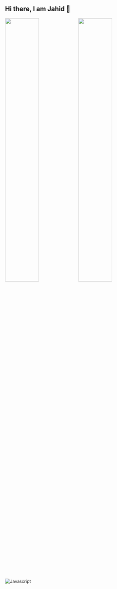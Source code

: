 ## Hi there, I am Jahid &#128075;
<img align="left" width="47%" src="https://github-readme-stats.vercel.app/api?username=itsjahidhasan&show_icons=true&theme=radical"/>
<img align="left" width="47%" src="https://github-readme-stats.vercel.app/api/top-langs/?username=itsjahidhasan&layout=compact"/>
<img alt="Javascript" align="left" src="https://img.shields.io/badge/JavaScript-323330?style=for-the-badge&logo=javascript&logoColor=F7DF1E"/>
<img alt="" align="left" src="https://img.shields.io/badge/Node.js-339933?style=for-the-badge&logo=nodedotjs&logoColor=white"/>
<img alt="" align="left" src="https://img.shields.io/badge/next.js-000000?style=for-the-badge&logo=nextdotjs&logoColor=white"/>
<img alt=""  src="https://img.shields.io/badge/nestjs-E0234E?style=for-the-badge&logo=nestjs&logoColor=white"/>
<img alt="" src="https://img.shields.io/badge/React-20232A?style=for-the-badge&logo=react&logoColor=61DAFB"/>
<img alt="" src=""/>
